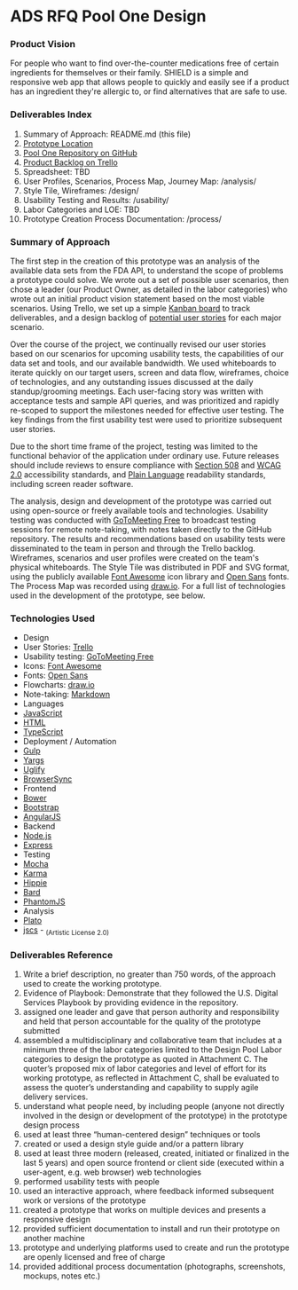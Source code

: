 # ADS RFQ Pool One Design

### Product Vision
For people who want to find over-the-counter medications free of certain ingredients for themselves or their family. SHIELD  is a simple and responsive web app that allows people to quickly and easily see if a product has an ingredient they're allergic to, or find alternatives that are safe to use.

### Deliverables Index
1. Summary of Approach: README.md (this file)
2. [Prototype Location](http://pyramidopenfdadev.herokuapp.com)
3. [Pool One Repository on GitHub](https://github.com/PyramidSystemsInc/ADS-Design)
4. [Product Backlog on Trello](https://trello.com/b/S1uBdwEg/product-backlog)
5. Spreadsheet: TBD
6. User Profiles, Scenarios, Process Map, Journey Map: /analysis/
7. Style Tile, Wireframes: /design/
8. Usability Testing and Results: /usability/
9. Labor Categories and LOE: TBD
10. Prototype Creation Process Documentation: /process/

### Summary of Approach
The first step in the creation of this prototype was an analysis of the available data sets from the FDA API, to understand the scope of problems a prototype could solve. We wrote out a set of possible user scenarios, then chose a leader (our Product Owner, as detailed in the labor categories) who wrote out an initial product vision statement based on the most viable scenarios. Using Trello, we set up a simple [Kanban board](https://trello.com/b/S1uBdwEg/product-backlog) to track deliverables, and a design backlog of [potential user stories](https://trello.com/b/KcsLZZtj/product-roadmap) for each major scenario.

Over the course of the project, we continually revised our user stories based on our scenarios for upcoming usability tests, the capabilities of our data set and tools, and our available bandwidth. We used whiteboards to iterate quickly on our target users, screen and data flow, wireframes, choice of technologies, and any outstanding issues discussed at the daily standup/grooming meetings. Each user-facing story was written with acceptance tests and sample API queries, and was prioritized and rapidly re-scoped to support the milestones needed for effective user testing. The key findings from the first usability test were used to prioritize subsequent user stories.

Due to the short time frame of the project, testing was limited to the functional behavior of the application under ordinary use. Future releases should include reviews to ensure compliance with [Section 508](http://www.section508.gov/section-508-standards-guide#Web) and [WCAG 2.0](http://www.w3.org/TR/WCAG20/#guidelines) accessibility standards, and [Plain Language](http://www.plainlanguage.gov/howto/quickreference/weblist.cfm) readability standards, including screen reader software.

The analysis, design and development of the prototype was carried out using open-source or freely available tools and technologies. Usability testing was conducted with [GoToMeeting Free](http://free.gotomeeting.com) to broadcast testing sessions for remote note-taking, with notes taken directly to the GitHub repository. The results and recommendations based on usability tests were disseminated to the team in person and through the Trello backlog. Wireframes, scenarios and user profiles were created on the team's physical whiteboards. The Style Tile was distributed in PDF and SVG format, using the publicly available [Font Awesome](http://fortawesome.github.io/Font-Awesome/) icon library and [Open Sans](https://www.google.com/fonts#UsePlace:use/Collection:Open+Sans) fonts. The Process Map was recorded using [draw.io](https://www.draw.io/). For a full list of technologies used in the development of the prototype, see below.

### Technologies Used
* Design
 * User Stories: [Trello](https://trello.com/)
 * Usability testing: [GoToMeeting Free](http://free.gotomeeting.com)
 * Icons: [Font Awesome](http://fortawesome.github.io/Font-Awesome/)
 * Fonts: [Open Sans](https://www.google.com/fonts#UsePlace:use/Collection:Open+Sans)
 * Flowcharts: [draw.io](https://www.draw.io/)
 * Note-taking: [Markdown](http://daringfireball.net/projects/markdown/)
* Languages
 * [JavaScript](https://en.wikipedia.org/wiki/JavaScript)
 * [HTML](https://en.wikipedia.org/wiki/HTML)
 * [TypeScript](http://www.typescriptlang.org/)
* Deployment / Automation
 * [Gulp](http://gulpjs.com/)
 * [Yargs](https://www.npmjs.com/package/yargs)
 * [Uglify](http://lisperator.net/uglifyjs/)
 * [BrowserSync](http://www.browsersync.io/)
* Frontend
 * [Bower](http://bower.io/)
 * [Bootstrap](http://getbootstrap.com)
 * [AngularJS](http://angularjs.org/)
* Backend
 * [Node.js](https://nodejs.org/)
 * [Express](http://expressjs.com/)
* Testing
 * [Mocha](http://mochajs.org/)
 * [Karma](http://karma-runner.github.io/)
 * [Hippie](https://github.com/vesln/hippie)
 * [Bard](https://github.com/wardbell/bardjs)
 * [PhantomJS](http://phantomjs.org/)
* Analysis
 * [Plato](https://github.com/es-analysis/plato)
 * [jscs](https://www.npmjs.com/package/jscs) - <sub>(Artistic License 2.0)</sub>


### Deliverables Reference
1. Write a brief description, no greater than 750 words, of the approach used to create the working prototype.
2. Evidence of Playbook: Demonstrate that they followed the U.S. Digital Services Playbook by providing evidence in the repository.
3. assigned one leader and gave that person authority and responsibility and held that person accountable for the quality of the prototype submitted
4. assembled a multidisciplinary and collaborative team that includes at a minimum three of the labor categories limited to the Design Pool Labor categories to design the prototype as quoted in Attachment C. The quoter’s proposed mix of labor categories and level of effort for its working prototype, as reflected in Attachment C, shall be evaluated to assess the quoter’s understanding and capability to supply agile delivery services.
5. understand what people need, by including people (anyone not directly involved in the design or development of the prototype) in the prototype design process
6. used at least three “human-centered design” techniques or tools
7. created or used a design style guide and/or a pattern library
8. used at least three modern (released, created, initiated or finalized in the last 5 years) and open source frontend or client side (executed within a user-agent, e.g. web browser) web technologies 
9. performed usability tests with people
10. used an interactive approach, where feedback informed subsequent work or versions of the prototype
11. created a prototype that works on multiple devices and presents a responsive design
12. provided sufficient documentation to install and run their prototype on another machine
13. prototype and underlying platforms used to create and run the prototype are openly licensed and free of charge
14. provided additional process documentation (photographs, screenshots, mockups, notes etc.)
